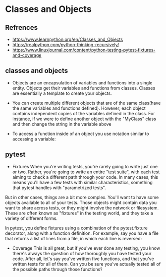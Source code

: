 # Classes and Objects

## Refrences

* https://www.learnpython.org/en/Classes_and_Objects
* https://realpython.com/python-thinking-recursively/
* https://www.linuxjournal.com/content/python-testing-pytest-fixtures-and-coverage

## classes and objects

* Objects are an encapsulation of variables and functions into a single entity. Objects get their variables and functions from classes. Classes are essentially a template to create your objects.


* You can create multiple different objects that are of the same class(have the same variables and functions defined). However, each object contains independent copies of the variables defined in the class. For instance, if we were to define another object with the "MyClass" class and then change the string in the variable above

* To access a function inside of an object you use notation similar to accessing a variable:

## pytest

* Fixtures When you're writing tests, you're rarely going to write just one or two. Rather, you're going to write an entire "test suite", with each test aiming to check a different path through your code. In many cases, this means you'll have a few tests with similar characteristics, something that pytest handles with "parametrized tests".

But in other cases, things are a bit more complex. You'll want to have some objects available to all of your tests. Those objects might contain data you want to share across tests, or they might involve the network or filesystem. These are often known as "fixtures" in the testing world, and they take a variety of different forms.

In pytest, you define fixtures using a combination of the pytest.fixture decorator, along with a function definition. For example, say you have a file that returns a list of lines from a file, in which each line is reversed:

* Coverage
This is all great, but if you've ever done any testing, you know there's always the question of how thoroughly you have tested your code. After all, let's say you've written five functions, and that you've written tests for all of them. Can you be sure you've actually tested all of the possible paths through those functions?


